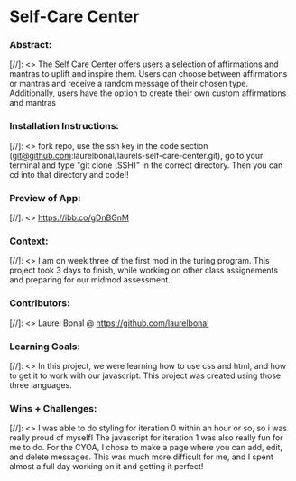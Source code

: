 
# Self-Care Center 

### Abstract:
[//]: <> The Self Care Center offers users a selection of affirmations and mantras to uplift and inspire them. Users can choose between affirmations or mantras and receive a random message of their chosen type. Additionally, users have the option to create their own custom affirmations and mantras

### Installation Instructions:
[//]: <> fork repo, use the ssh key in the code section (git@github.com:laurelbonal/laurels-self-care-center.git), go to your terminal and type "git clone (SSH)" in the correct directory. Then you can cd into that directory and code!!

### Preview of App:
[//]: <>  https://ibb.co/gDnBGnM


### Context:
[//]: <> I am on week three of the first mod in the turing program. This project took 3 days to finish, while working on other class assignements and preparing for our midmod assessment. 

### Contributors:
[//]: <> Laurel Bonal @ https://github.com/laurelbonal 

### Learning Goals:
[//]: <> In this project, we were learning how to use css and html, and how to get it to work with our javascript. This project was created using those three languages. 

### Wins + Challenges:
[//]: <> I was able to do styling for iteration 0 within an hour or so, so i was really proud of myself! The javascript for iteration 1 was also really fun for me to do. For the CYOA, I chose to make a page where you can add, edit, and delete messages. This was much more difficult for me, and I spent almost a full day working on it and getting it perfect! 
